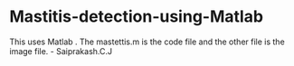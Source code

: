 # Mastitis-detection-using-Matlab
This uses Matlab . The mastettis.m is the code file and the other file is the image file. - Saiprakash.C.J
